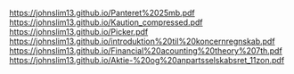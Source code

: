 https://johnslim13.github.io/Panteret%2025mb.pdf <br/>
https://johnslim13.github.io/Kaution_compressed.pdf <br/>
https://johnslim13.github.io/Picker.pdf <br/>
https://johnslim13.github.io/introduktion%20til%20koncernregnskab.pdf <br/>
https://johnslim13.github.io/Financial%20acounting%20theory%207th.pdf <br/>
https://johnslim13.github.io/Aktie-%20og%20anpartsselskabsret_11zon.pdf <br/>
